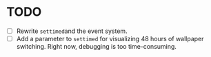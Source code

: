 # TODO

- [ ] Rewrite `settimed`and the event system.
- [ ] Add a parameter to `settimed` for visualizing 48 hours of wallpaper switching. Right now, debugging is too time-consuming.
